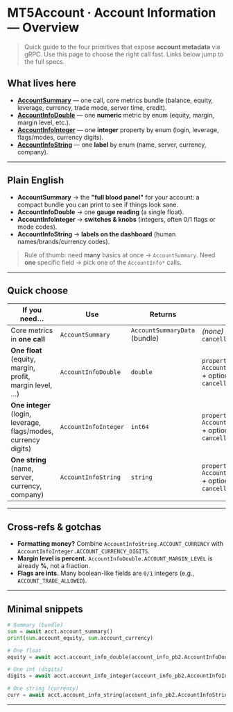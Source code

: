# MT5Account · Account Information — Overview

> Quick guide to the four primitives that expose **account metadata** via gRPC. Use this page to choose the right call fast. Links below jump to the full specs.

## What lives here

* **[AccountSummary](./account_summary.md)** — one call, core metrics bundle (balance, equity, leverage, currency, trade mode, server time, credit).
* **[AccountInfoDouble](./account_info_double.md)** — one **numeric** metric by enum (equity, margin, margin level, etc.).
* **[AccountInfoInteger](./account_info_integer.md)** — one **integer** property by enum (login, leverage, flags/modes, currency digits).
* **[AccountInfoString](./account_info_string.md)** — one **label** by enum (name, server, currency, company).

---

## Plain English

* **AccountSummary** → the **"full blood panel"** for your account: a compact bundle you can print to see if things look sane.
* **AccountInfoDouble** → one **gauge reading** (a single float).
* **AccountInfoInteger** → **switches & knobs** (integers, often 0/1 flags or mode codes).
* **AccountInfoString** → **labels on the dashboard** (human names/brands/currency codes).

> Rule of thumb: need **many** basics at once → `AccountSummary`. Need **one** specific field → pick one of the `AccountInfo*` calls.

---

## Quick choose

| If you need…                                                    | Use                  | Returns                       | Input params                                                                              |
| --------------------------------------------------------------- | -------------------- | ----------------------------- | ----------------------------------------------------------------------------------------- |
| Core metrics in **one call**                                    | `AccountSummary`     | `AccountSummaryData` (bundle) | *(none)* + optional `deadline`, `cancellation_event`                                      |
| **One float** (equity, margin, profit, margin level, …)         | `AccountInfoDouble`  | `double`                      | `property_id: AccountInfoDoublePropertyType` + optional `deadline`, `cancellation_event`  |
| **One integer** (login, leverage, flags/modes, currency digits) | `AccountInfoInteger` | `int64`                       | `property_id: AccountInfoIntegerPropertyType` + optional `deadline`, `cancellation_event` |
| **One string** (name, server, currency, company)                | `AccountInfoString`  | `string`                      | `property_id: AccountInfoStringPropertyType` + optional `deadline`, `cancellation_event`  |

---

## Cross‑refs & gotchas

* **Formatting money?** Combine `AccountInfoString.ACCOUNT_CURRENCY` with `AccountInfoInteger.ACCOUNT_CURRENCY_DIGITS`.
* **Margin level is percent.** `AccountInfoDouble.ACCOUNT_MARGIN_LEVEL` is already **%**, not a fraction.
* **Flags are ints.** Many boolean-like fields are `0/1` integers (e.g., `ACCOUNT_TRADE_ALLOWED`).

---

## Minimal snippets

```python
# Summary (bundle)
sum = await acct.account_summary()
print(sum.account_equity, sum.account_currency)
```

```python
# One float
equity = await acct.account_info_double(account_info_pb2.AccountInfoDoublePropertyType.ACCOUNT_EQUITY)
```

```python
# One int (digits)
digits = await acct.account_info_integer(account_info_pb2.AccountInfoIntegerPropertyType.ACCOUNT_CURRENCY_DIGITS)
```

```python
# One string (currency)
curr = await acct.account_info_string(account_info_pb2.AccountInfoStringPropertyType.ACCOUNT_CURRENCY)
```

---

